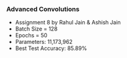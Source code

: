 ### Advanced Convolutions

* Assignment 8 by Rahul Jain & Ashish Jain
* Batch Size = 128
* Epochs = 50
* Parameters: 11,173,962
* Best Test Accuracy: 85.89%
